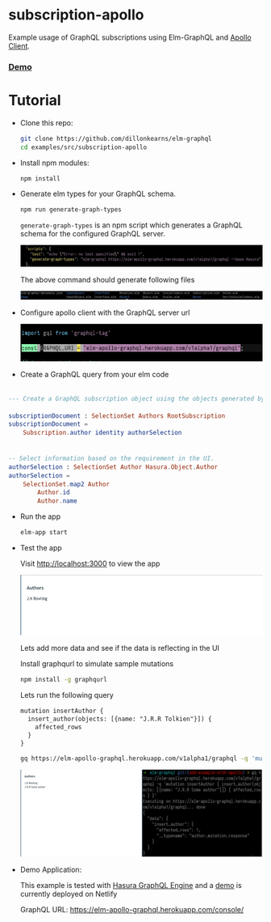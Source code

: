 # subscription-apollo

Example usage of GraphQL subscriptions using Elm-GraphQL and [Apollo Client](https://github.com/apollographql/apollo-client).

### [Demo](https://elm-apollo-subscriptions.now.sh/) 

# Tutorial

- Clone this repo:
  ```bash
  git clone https://github.com/dillonkearns/elm-graphql
  cd examples/src/subscription-apollo
  ```

- Install npm modules:
  ```bash
  npm install
  ```

- Generate elm types for your GraphQL schema.
  
  ```bash
  npm run generate-graph-types
  ```

  `generate-graph-types` is an npm script which generates a GraphQL schema for the configured GraphQL server.

  ![GraphQL Server Url](./assets/ConfigureGraphQLUrl.jpg)

  The above command should generate following files

  ![GraphQL Types](./assets/GeneratedElmTypes.jpg)

- Configure apollo client with the GraphQL server url

  ![Configure GraphQL URL](./assets/GraphQLUrl.jpg)

- Create a GraphQL query from your elm code

```elm

--- Create a GraphQL subscription object using the objects generated by `graphql-elm`

subscriptionDocument : SelectionSet Authors RootSubscription
subscriptionDocument =
    Subscription.author identity authorSelection


-- Select information based on the requirement in the UI.
authorSelection : SelectionSet Author Hasura.Object.Author
authorSelection =
    SelectionSet.map2 Author
        Author.id
        Author.name
```

- Run the app

  ```bash
  elm-app start
  ```
- Test the app

  Visit [http://localhost:3000](http://localhost:3000) to view the app

  ![Demo app](./assets/View1.jpg)
  
  Lets add more data and see if the data is reflecting in the UI

  Install graphqurl to simulate sample mutations

  ```bash
  npm install -g graphqurl
  ```

  Lets run the following query

  ```
  mutation insertAuthor {
    insert_author(objects: [{name: "J.R.R Tolkien"}]) {
      affected_rows
    }
  }
  ```

  ```bash
  gq https://elm-apollo-graphql.herokuapp.com/v1alpha1/graphql -q 'mutation insertAuthor { insert_author(objects: [{name: "J.R.R Some author"}]) { affected_rows } }'
  ```

  ![After insert](./assets/AfterMutation.jpg)

- Demo Application:

  This example is tested with [Hasura GraphQL Engine](https://github.com/hasura/graphql-engine) and a [demo](https://elm-apollo-subscriptions.now.sh/) is currently deployed on Netlify

  GraphQL URL: https://elm-apollo-graphql.herokuapp.com/console/
